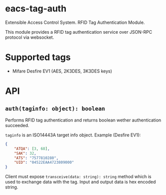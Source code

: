 
# eacs-tag-auth
Extensible Access Control System. RFID Tag Authentication Module.

This module provides a RFID tag authentication service over JSON-RPC protocol via websocket.

# Supported tags

- Mifare Desfire EV1 (AES, 2K3DES, 3K3DES keys)

# API

## `auth(taginfo: object): boolean`

Performs RFID tag authentication and returns boolean wether authentication succeeded.

`taginfo` is an ISO14443A target info object. Example (Desfire EV1):
```json
{
    "ATQA": [3, 68],
    "SAK": 32,
    "ATS": "7577810280",
    "UID": "04522EAA4723809000"
}
```

Client must expose `transceive(data: string): string` method which is used to exchange data with the tag. Input and output data is hex encoded string.
